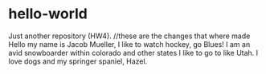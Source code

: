# hello-world
Just another repository (HW4).
//these are the changes that where made
Hello my name is Jacob Mueller, I like to watch hockey, go Blues!  I am an avid snowboarder within colorado and other states I like to go to like Utah.  I love dogs and my springer spaniel, Hazel.  

